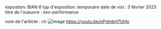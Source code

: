 expostion: BIAN 6
typ d'exposition :temporaire
date  de visi : 3 février 2023
titre de l'oueuvre : exo-performance

nom de  l'artiicte : ch
![image](https://user-images.githubusercontent.com/124070431/220003434-9f046633-18e1-4f50-999f-d3b401153569.png)
https://youtu.be/nPgtnbH7UHo
